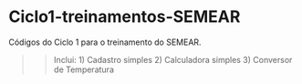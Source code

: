 # Ciclo1-treinamentos-SEMEAR
Códigos do Ciclo 1 para o treinamento do SEMEAR.
>> Inclui:  1) Cadastro simples 
            2) Calculadora simples 
            3) Conversor de Temperatura 
